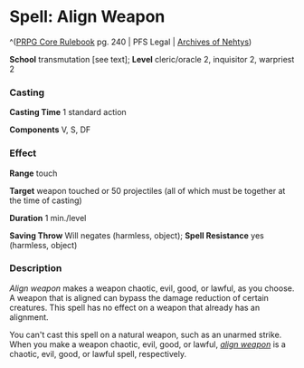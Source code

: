 # Spell: Align Weapon

^([PRPG Core Rulebook][ss-align-weapon] pg. 240 | PFS Legal | [Archives of Nehtys][sn-align-weapon])

**School** transmutation [see text]; **Level** cleric/oracle 2, inquisitor 2, warpriest 2

### Casting

**Casting Time** 1 standard action  

**Components** V, S, DF

### Effect

**Range** touch  

**Target** weapon touched or 50 projectiles (all of which must be together at the time of casting)  

**Duration** 1 min./level  

**Saving Throw** Will negates (harmless, object); **Spell Resistance** yes (harmless, object)

### Description

_Align weapon_ makes a weapon chaotic, evil, good, or lawful, as you choose. A weapon that is aligned can bypass the damage reduction of certain creatures. This spell has no effect on a weapon that already has an alignment.  

You can't cast this spell on a natural weapon, such as an unarmed strike. When you make a weapon chaotic, evil, good, or lawful, _[align weapon]_ is a chaotic, evil, good, or lawful spell, respectively.

[ss-align-weapon]: http://paizo.com/pathfinderRPG/v57
[sn-align-weapon]: http://www.archivesofnethys.com/SpellDisplay.aspx?ItemName=Align%20Weapon
[align weapon]: http://www.archivesofnethys.com/SpellDisplay.aspx?ItemName=align%20weapon